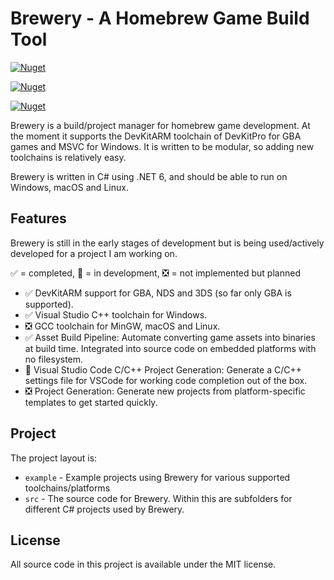 # Brewery - A Homebrew Game Build Tool

[![Nuget](https://img.shields.io/nuget/v/Brewery.ProjectTool?label=Project%20Tool)](https://www.nuget.org/packages/Brewery.ProjectTool/)

[![Nuget](https://img.shields.io/nuget/v/Brewery.ToolSdk?label=Tool%20SDK)](https://www.nuget.org/packages/Brewery.ToolSdk/)

[![Nuget](https://img.shields.io/nuget/v/Brewery.Sdk.Devkitpro?label=DevKitPro%20SDK)](https://www.nuget.org/packages/Brewery.Sdk.Devkitpro/)

Brewery is a build/project manager for homebrew game development. At the moment it supports the DevKitARM toolchain of DevKitPro for GBA games and MSVC for Windows. It is written to be modular, so adding new toolchains is relatively easy.

Brewery is written in C# using .NET 6, and should be able to run on Windows, macOS and Linux.

## Features

Brewery is still in the early stages of development but is being used/actively developed for a project I am working on.

✅ = completed, 🧰 = in development, ❎ = not implemented but planned

* ✅ DevKitARM support for GBA, NDS and 3DS (so far only GBA is supported).
* ✅ Visual Studio C++ toolchain for Windows.
* ❎ GCC toolchain for MinGW, macOS and Linux.
* ✅ Asset Build Pipeline: Automate converting game assets into binaries at build time. Integrated into source code on embedded platforms with no filesystem.
* 🧰 Visual Studio Code C/C++ Project Generation: Generate a C/C++ settings file for VSCode for working code completion out of the box.
* ❎ Project Generation: Generate new projects from platform-specific templates to get started quickly.

## Project
The project layout is:
* `example` - Example projects using Brewery for various supported toolchains/platforms
* `src` - The source code for Brewery. Within this are subfolders for different C# projects used by Brewery.

## License

All source code in this project is available under the MIT license.